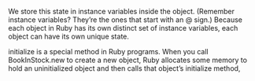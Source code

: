 We store this state in instance variables inside the
object. (Remember instance variables? They’re the ones that start with an @ sign.) Because each object in Ruby has its own distinct set of instance variables, each object can have its own unique state.

initialize is a special method in Ruby programs. When you call BookInStock.new to create a new object, Ruby allocates some memory to hold an uninitialized object and then calls that object’s initialize method,